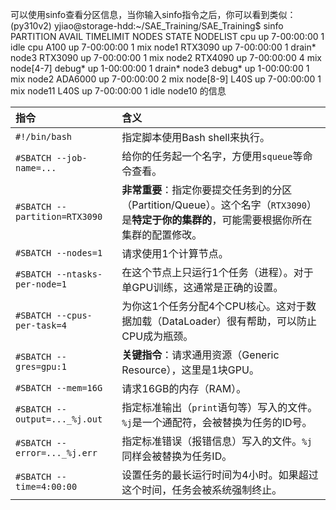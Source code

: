 可以使用sinfo查看分区信息，当你输入sinfo指令之后，你可以看到类似：
(py310v2) yjiao@storage-hdd:~/SAE_Training/SAE_Training$ sinfo
PARTITION AVAIL  TIMELIMIT  NODES  STATE NODELIST
cpu          up 7-00:00:00      1   idle cpu
A100         up 7-00:00:00      1    mix node1
RTX3090      up 7-00:00:00      1 drain* node3
RTX3090      up 7-00:00:00      1    mix node2
RTX4090      up 7-00:00:00      4    mix node[4-7]
debug*       up 1-00:00:00      1 drain* node3
debug*       up 1-00:00:00      1    mix node2
ADA6000      up 7-00:00:00      2    mix node[8-9]
L40S         up 7-00:00:00      1    mix node11
L40S         up 7-00:00:00      1   idle node10
的信息

| 指令 | 含义 |
| :--- | :--- |
| `#!/bin/bash` | 指定脚本使用Bash shell来执行。 |
| `#SBATCH --job-name=...` | 给你的任务起一个名字，方便用`squeue`等命令查看。 |
| `#SBATCH --partition=RTX3090` | **非常重要**：指定你要提交任务到的分区（Partition/Queue）。这个名字（`RTX3090`）是**特定于你的集群的**，可能需要根据你所在集群的配置修改。 |
| `#SBATCH --nodes=1` | 请求使用1个计算节点。 |
| `#SBATCH --ntasks-per-node=1` | 在这个节点上只运行1个任务（进程）。对于单GPU训练，这通常是正确的设置。 |
| `#SBATCH --cpus-per-task=4` | 为你这1个任务分配4个CPU核心。这对于数据加载（DataLoader）很有帮助，可以防止CPU成为瓶颈。 |
| `#SBATCH --gres=gpu:1` | **关键指令**：请求通用资源（Generic Resource），这里是1块GPU。 |
| `#SBATCH --mem=16G` | 请求16GB的内存（RAM）。 |
| `#SBATCH --output=..._%j.out` | 指定标准输出（`print`语句等）写入的文件。`%j`是一个通配符，会被替换为任务的ID号。 |
| `#SBATCH --error=..._%j.err` | 指定标准错误（报错信息）写入的文件。`%j`同样会被替换为任务ID。 |
| `#SBATCH --time=4:00:00` | 设置任务的最长运行时间为4小时。如果超过这个时间，任务会被系统强制终止。 |
